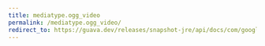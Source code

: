 ```yaml
---
title: mediatype.ogg_video
permalink: /mediatype.ogg_video/
redirect_to: https://guava.dev/releases/snapshot-jre/api/docs/com/google/common/net/MediaType.html#OGG_VIDEO
---
```

